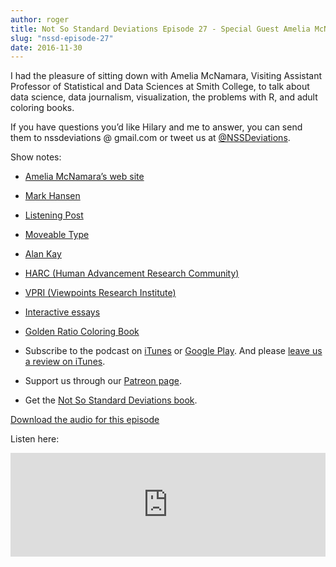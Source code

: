 ```yaml
---
author: roger
title: Not So Standard Deviations Episode 27 - Special Guest Amelia McNamara
slug: "nssd-episode-27"
date: 2016-11-30
---
```


I had the pleasure of sitting down with Amelia McNamara, Visiting Assistant Professor of Statistical and Data Sciences at Smith College, to talk about data science, data journalism, visualization, the problems with R, and adult coloring books.

If you have questions you’d like Hilary and me to answer, you can send them to nssdeviations @ gmail.com or tweet us at [@NSSDeviations](https://twitter.com/nssdeviations).

Show notes:

* [Amelia McNamara’s web site](http://www.science.smith.edu/~amcnamara/index.html)

* [Mark Hansen](http://datascience.columbia.edu/mark-hansen)

* [Listening Post](https://www.youtube.com/watch?v=dD36IajCz6A)

* [Moveable Type](http://www.nytimes.com/video/arts/1194817116105/moveable-type.html)

* [Alan Kay](https://en.wikipedia.org/wiki/Alan_Kay)

* [HARC (Human Advancement Research Community)](https://harc.ycr.org/)

* [VPRI (Viewpoints Research Institute)](http://www.vpri.org/index.html)

* [Interactive essays](https://www.youtube.com/watch?v=hps9r7JZQP8)

* [Golden Ratio Coloring Book](https://rafaelaraujoart.com/products/golden-ratio-coloring-book)

* Subscribe to the podcast on [iTunes](https://itunes.apple.com/us/podcast/not-so-standard-deviations/id1040614570) or  [Google Play](https://play.google.com/music/listen?u=0#/ps/Izfnbx6tlruojkfrvhjfdj3nmna). And please [leave us a review on iTunes](https://itunes.apple.com/us/podcast/not-so-standard-deviations/id1040614570).

* Support us through our [Patreon page](https://www.patreon.com/NSSDeviations?ty=h).

* Get the [Not So Standard Deviations book](https://leanpub.com/conversationsondatascience/).


[Download the audio for this episode](https://soundcloud.com/nssd-podcast/episode-27-special-guest-amelia-mcnamara)

Listen here:
<iframe width="100%" height="166" scrolling="no" frameborder="no" src="https://w.soundcloud.com/player/?url=https%3A//api.soundcloud.com/tracks/295593774&amp;color=ff5500&amp;auto_play=false&amp;hide_related=false&amp;show_comments=true&amp;show_user=true&amp;show_reposts=false"></iframe>
